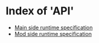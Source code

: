 # Index of 'API'

- [Main side runtime specification](main_runtime_spec.md)
- [Mod side runtime specification](mod_runtime_spec.md)
